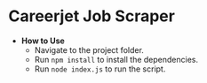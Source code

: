 # Careerjet Job Scraper

- **How to Use**
  - Navigate to the project folder.
  - Run `npm install` to install the dependencies.
  - Run `node index.js` to run the script.
